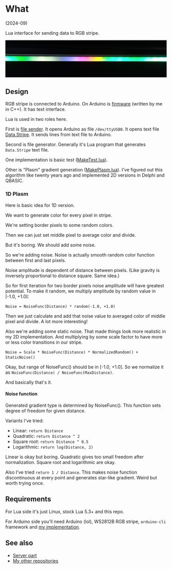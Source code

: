 # What

(2024-09)

Lua interface for sending data to RGB stripe.

![Image](Images/Stripe.png)


## Design

RGB stripe is connected to Arduino. On Arduino is [firmware][firmware]
(written by me in C++). It has text interface.

Lua is used in two roles here.

First is [file sender](SendData.lua). It opens Arduino as file
`/dev/ttyUSB0`. It opens text file [Data.Stripe](Data.Stripe).
It sends lines from text file to Arduino.

Second is file generator. Generally it's Lua program that generates
`Data.Stripe` text file.

One implementation is basic test ([MakeTest.lua](MakeTest.lua)).

Other is "Plasm" gradient generation ([MakePlasm.lua](MakePlasm.lua)).
I've figured out this algorithm like twenty years ago and implemented
2D versions in Delphi and QBASIC.


### 1D Plasm

Here is basic idea for 1D version.

We want to generate color for every pixel in stripe.

We're setting border pixels to some random colors.

Then we can just set middle pixel to average color and divide.

But it's boring. We should add some noise.

So we're adding noise. Noise is actually smooth random color function
between first and last pixels.

Noise amplitude is dependent of distance between pixels. (Like gravity
is inversely proportional to distance square. Same idea.)

So for first iteration for two border pixels noise amplitude will have
greatest potential. To make it random, we multiply amplitude by
random value in [-1.0, +1.0]:

```
Noise = NoiseFunc(Distance) * random(-1.0, +1.0)
```

Then we just calculate and add that noise value to averaged color of
middle pixel and divide. A lot more interesting!

Also we're adding some static noise. That made things look more
realistic in my 2D implementation. And multiplying by some scale factor
to have more or less color transitions in our stripe.

```
Noise = Scale * NoiseFunc(Distance) * NormalizedRandom() + StaticNoise()
```

Okay, but range of NoiseFunc() should be in [-1.0, +1.0]. So we normalize
it as `NoiseFunc(Distance) / NoiseFunc(MaxDistance)`.

And basically that's it.


#### Noise function

Generated gradient type is determined by NoiseFunc(). This function sets
degree of freedom for given distance.

Variants I've tried:

* Linear: `return Distance`
* Quadratic: `return Distance ^ 2`
* Square root: `return Distance ^ 0.5`
* Logarithmic: `return log(Distance, 2)`

Linear is okay but boring. Quadratic gives too small freedom after
normalization. Square root and logarithmic are okay.

Also I've tried `return 1 / Distance`. This makes noise function
discontinuous at every point and generates star-like gradient.
Weird but worth trying once.


## Requirements

For Lua side it's just Linux, stock Lua 5.3+ and this repo.

For Arduino side you'll need Arduino (lol), WS2812B RGB stripe,
`arduino-cli` framework and [my implementation][firmware].


## See also

* [Server part][firmware]
* [My other repositories][contents]

[firmware]: https://github.com/martin-eden/Embedded-me_RgbStripeConsole
[contents]: https://github.com/martin-eden/contents
